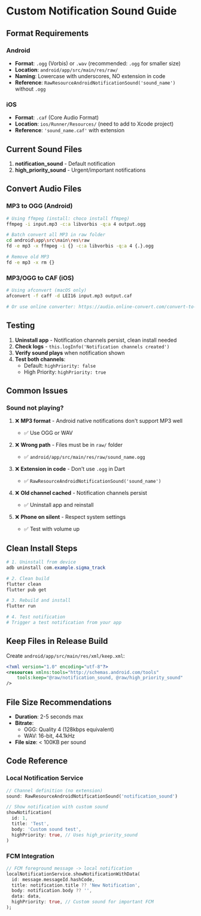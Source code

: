 # Custom Notification Sound Guide

## Format Requirements

### Android
- **Format**: `.ogg` (Vorbis) or `.wav` (recommended: `.ogg` for smaller size)
- **Location**: `android/app/src/main/res/raw/`
- **Naming**: Lowercase with underscores, NO extension in code
- **Reference**: `RawResourceAndroidNotificationSound('sound_name')` without `.ogg`

### iOS
- **Format**: `.caf` (Core Audio Format)
- **Location**: `ios/Runner/Resources/` (need to add to Xcode project)
- **Reference**: `'sound_name.caf'` with extension

## Current Sound Files

1. **notification_sound** - Default notification
2. **high_priority_sound** - Urgent/important notifications

## Convert Audio Files

### MP3 to OGG (Android)
```bash
# Using ffmpeg (install: choco install ffmpeg)
ffmpeg -i input.mp3 -c:a libvorbis -q:a 4 output.ogg

# Batch convert all MP3 in raw folder
cd android\app\src\main\res\raw
fd -e mp3 -x ffmpeg -i {} -c:a libvorbis -q:a 4 {.}.ogg

# Remove old MP3
fd -e mp3 -x rm {}
```

### MP3/OGG to CAF (iOS)
```bash
# Using afconvert (macOS only)
afconvert -f caff -d LEI16 input.mp3 output.caf

# Or use online converter: https://audio.online-convert.com/convert-to-caf
```

## Testing

1. **Uninstall app** - Notification channels persist, clean install needed
2. **Check logs** - `this.logInfo('Notification channels created')`
3. **Verify sound plays** when notification shown
4. **Test both channels**:
   - Default: `highPriority: false`
   - High Priority: `highPriority: true`

## Common Issues

### Sound not playing?

1. ❌ **MP3 format** - Android native notifications don't support MP3 well
   - ✅ Use OGG or WAV

2. ❌ **Wrong path** - Files must be in `raw/` folder
   - ✅ `android/app/src/main/res/raw/sound_name.ogg`

3. ❌ **Extension in code** - Don't use `.ogg` in Dart
   - ✅ `RawResourceAndroidNotificationSound('sound_name')`

4. ❌ **Old channel cached** - Notification channels persist
   - ✅ Uninstall app and reinstall

5. ❌ **Phone on silent** - Respect system settings
   - ✅ Test with volume up

## Clean Install Steps

```powershell
# 1. Uninstall from device
adb uninstall com.example.sigma_track

# 2. Clean build
flutter clean
flutter pub get

# 3. Rebuild and install
flutter run

# 4. Test notification
# Trigger a test notification from your app
```

## Keep Files in Release Build

Create `android/app/src/main/res/xml/keep.xml`:

```xml
<?xml version="1.0" encoding="utf-8"?>
<resources xmlns:tools="http://schemas.android.com/tools"
    tools:keep="@raw/notification_sound, @raw/high_priority_sound"
/>
```

## File Size Recommendations

- **Duration**: 2-5 seconds max
- **Bitrate**:
  - OGG: Quality 4 (128kbps equivalent)
  - WAV: 16-bit, 44.1kHz
- **File size**: < 100KB per sound

## Code Reference

### Local Notification Service
```dart
// Channel definition (no extension)
sound: RawResourceAndroidNotificationSound('notification_sound')

// Show notification with custom sound
showNotification(
  id: 1,
  title: 'Test',
  body: 'Custom sound test',
  highPriority: true, // Uses high_priority_sound
)
```

### FCM Integration
```dart
// FCM foreground message -> local notification
localNotificationService.showNotificationWithData(
  id: message.messageId.hashCode,
  title: notification.title ?? 'New Notification',
  body: notification.body ?? '',
  data: data,
  highPriority: true, // Custom sound for important FCM
);
```
